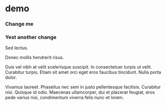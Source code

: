 # demo

### Change me


### Yest another change

Sed lectus.

Donec mollis hendrerit risus.


Duis vel nibh at velit scelerisque suscipit. In consectetuer turpis ut velit. Curabitur turpis. Etiam sit amet orci eget eros faucibus tincidunt. Nulla porta dolor.

Vivamus laoreet. Phasellus nec sem in justo pellentesque facilisis. Curabitur nisi. Quisque id odio. Maecenas ullamcorper, dui et placerat feugiat, eros pede varius nisi, condimentum viverra felis nunc et lorem.
